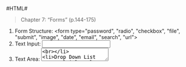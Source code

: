 #HTML#

> Chapter 7: “Forms” (p.144-175)

1. Form Structure: <form type="password", "radio", "checkbox", "file", "submit", "image", "date", "email", "search", "url"><br>
2. Text Input: <input><br>
3. Text Area: <textarea><br>
4. Drop Down List Box, Multiple Select Box <select><br>
5. Button & Hidden Controls <button><br>
6. Labelling Form Controls: <label><br>
7. Grouping Form Elements <fieldset> <legend><br>
  
> Chapter 14: “Lists, Tables & Forms” (pp.330-357)
  
1. Bullet Point Styles: list-style-type<br>
2. Images for Bullets: list-style-image<br>
3. Positioning the Marker: list-style-position<br>
4. List Shorthand: list-style<br>
5. Table Properties on p. 337<br>
6. Border on Empty Cells: empty-cells<br>
7. Gaps between Cells: border-spacing, border-collapse<br>
8. Styling Forms, Text Inputs, Submit Buttons, Fieldsets & Legends<br>
9. Aligning Form Controls<br>
  
#JS#
>Chapter 6: “Events” (pp.243-292)
1. Interactions create events, events trigger code, code respondds to users.
